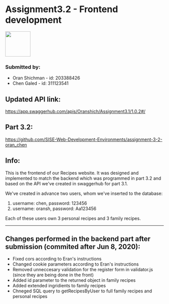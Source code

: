  # Assignment3.2 - Frontend development 
 
 <img src="https://github.com/SISE-Web-Development-Environments/assignment-3-2-oran_chen/blob/master/download.jpg" height="80">

### Submitted by:
* Oran Shichman - id: 203388426
* Chen Galed - id: 311123541

## Updated API link:
https://app.swaggerhub.com/apis/Oranshich/Assignment3.1/1.0.2#/

## Part 3.2:
https://github.com/SISE-Web-Development-Environments/assignment-3-2-oran_chen

Info:
-----
This is the frontend of our Recipes website. It was designed and implemented to match the backend which was programmed in part 3.2 and based on the API we've created in swaggerhub for part 3.1.

We've created in advance two users, whom we've inserted to the database:
1. username: chen, password: 123456
2. username: oransh, password: Aa123456

Each of these users own 3 personal recipes and 3 family recipes.


_____________________________________________________________________________________________________________________________________________________________________________

## Changes performed in the backend part after submission (commited after Jun 8, 2020):
- Fixed cors according to Eran's instructions
- Changed cookie parameters  according to Eran's instructions
- Removed unneccesary validation for the register form in validator.js (since they are being done in the front)
- Added id parameter to the returned object in family recipes
- Added extended ingridients to family recipes
- Chneged SQL query to getRecipesByUser to full family recipes and personal recipes

